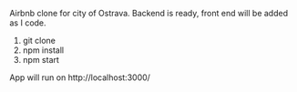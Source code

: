 Airbnb clone for city of Ostrava.
Backend is ready, front end will be added as I code.

1. git clone
2. npm install
3. npm start

App will run on http://localhost:3000/
